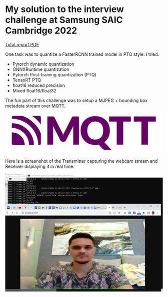 # My solution to the interview challenge at Samsung SAIC Cambridge 2022

[Total report PDF](./MLEng-challenge.pdf)

One task was to quantize a FasterRCNN trained model in PTQ style. I tried:
- Pytorch dynamic quantization
- ONNXRuntime quantization
- Pytorch Post-training quantization (PTQ)
- TensoRT PTQ
- float16 reduced precision
- Mixed float16/float32

The fun part of this challenge was to setup a MJPEG + bounding box metadata stream over MQTT.

![MQTT](images/Mqtt-hor.svg.png)

Here is a screenshot of the Transmitter capturing the webcam stream and Receiver displaying it in real time:

![Screenshot](images/streaming_success.png)
